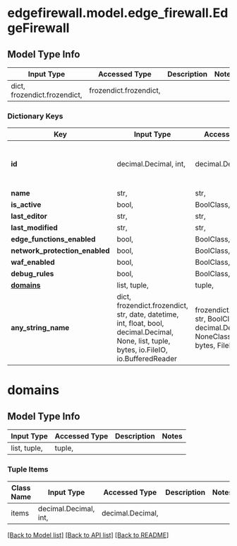 # edgefirewall.model.edge_firewall.EdgeFirewall

## Model Type Info
Input Type | Accessed Type | Description | Notes
------------ | ------------- | ------------- | -------------
dict, frozendict.frozendict,  | frozendict.frozendict,  |  | 

### Dictionary Keys
Key | Input Type | Accessed Type | Description | Notes
------------ | ------------- | ------------- | ------------- | -------------
**id** | decimal.Decimal, int,  | decimal.Decimal,  |  | [optional] value must be a 64 bit integer
**name** | str,  | str,  |  | [optional] 
**is_active** | bool,  | BoolClass,  |  | [optional] 
**last_editor** | str,  | str,  |  | [optional] 
**last_modified** | str,  | str,  |  | [optional] 
**edge_functions_enabled** | bool,  | BoolClass,  |  | [optional] 
**network_protection_enabled** | bool,  | BoolClass,  |  | [optional] 
**waf_enabled** | bool,  | BoolClass,  |  | [optional] 
**debug_rules** | bool,  | BoolClass,  |  | [optional] 
**[domains](#domains)** | list, tuple,  | tuple,  |  | [optional] 
**any_string_name** | dict, frozendict.frozendict, str, date, datetime, int, float, bool, decimal.Decimal, None, list, tuple, bytes, io.FileIO, io.BufferedReader | frozendict.frozendict, str, BoolClass, decimal.Decimal, NoneClass, tuple, bytes, FileIO | any string name can be used but the value must be the correct type | [optional]

# domains

## Model Type Info
Input Type | Accessed Type | Description | Notes
------------ | ------------- | ------------- | -------------
list, tuple,  | tuple,  |  | 

### Tuple Items
Class Name | Input Type | Accessed Type | Description | Notes
------------- | ------------- | ------------- | ------------- | -------------
items | decimal.Decimal, int,  | decimal.Decimal,  |  | 

[[Back to Model list]](../../README.md#documentation-for-models) [[Back to API list]](../../README.md#documentation-for-api-endpoints) [[Back to README]](../../README.md)

